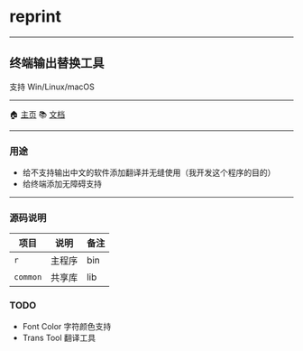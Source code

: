 # reprint

---

## 终端输出替换工具

支持 Win/Linux/macOS

---

🏠 [主页](https://github.com/BigTear/reprint) 📚 [文档](https://github.com/BigTear/reprint)

---

### 用途

- 给不支持输出中文的软件添加翻译并无缝使用（我开发这个程序的目的）
- 给终端添加无障碍支持

---

### 源码说明

| 项目             | 说明      | 备注  |
|----------------|---------|-----|
| `r`            | 主程序     | bin |
| `common`       | 共享库     | lib |

### TODO

- Font Color 字符颜色支持
- Trans Tool 翻译工具